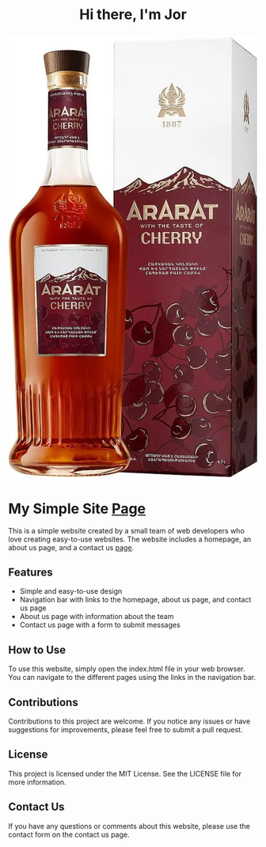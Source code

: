 <h1 align="center">Hi there, I'm Jor</a> 

![image](https://raw.githubusercontent.com/jorsim228/practice/main/0_0_orig.png)

# My Simple Site [Page](https://jorsim228.github.io/practice/)

This is a simple website created by a small team of web developers who love creating easy-to-use websites. The website includes a homepage, an about us page, and a contact us [page](https://jorsim228.github.io/practice/). 

## Features

- Simple and easy-to-use design
- Navigation bar with links to the homepage, about us page, and contact us page
- About us page with information about the team
- Contact us page with a form to submit messages

## How to Use

To use this website, simply open the index.html file in your web browser. You can navigate to the different pages using the links in the navigation bar.

## Contributions

Contributions to this project are welcome. If you notice any issues or have suggestions for improvements, please feel free to submit a pull request.

## License

This project is licensed under the MIT License. See the LICENSE file for more information.

## Contact Us

If you have any questions or comments about this website, please use the contact form on the contact us page.